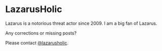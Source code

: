 # LazarusHolic

Lazarus is a notorious threat actor since 2009. I am a big fan of Lazarus.

Any corrections or missing posts? 

Please contact [@lazarusholic](https://twitter.com/lazarusholic).
